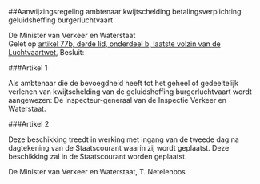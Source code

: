 <meta http-equiv='Content-Type' content='text/html; charset=utf-8' />

##Aanwijzingsregeling ambtenaar kwijtschelding betalingsverplichting geluidsheffing burgerluchtvaart

De Minister van Verkeer en Waterstaat  
Gelet op [artikel 77b, derde lid, onderdeel b, laatste volzin van de Luchtvaartwet](../../../../../../../wet/luchtvaartwet/BWBR0002267/README.md),
Besluit:    

###Artikel 1 

Als ambtenaar die de bevoegdheid heeft tot het geheel of gedeeltelijk verlenen van kwijtschelding van de geluidsheffing burgerluchtvaart wordt aangewezen: De inspecteur-generaal van de Inspectie Verkeer en Waterstaat. 

###Artikel 2 

Deze beschikking treedt in werking met ingang van de tweede dag na dagtekening van de Staatscourant waarin zij wordt geplaatst. 
Deze beschikking zal in de Staatscourant worden geplaatst.  

De 
Minister van Verkeer en Waterstaat,
T. Netelenbos      
